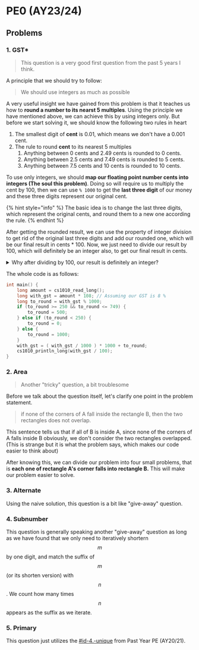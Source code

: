 # PE0 (AY23/24)

## Problems

### 1. GST\*

> This question is a very good first question from the past 5 years I think.&#x20;

A principle that we should try to follow:

> We should use integers as much as possible

A very useful insight we have gained from this problem is that it teaches us how to **round a number to its nearst 5 multiples**. Using the principle we have mentioned above, we can achieve this by using integers only. But before we start solving it, we should know the following two rules in heart

1. The smallest digit of **cent** is 0.01, which means we don't have a 0.001 cent.
2. The rule to round **cent** to its nearest 5 multiples
   1. Anything between 0 cents and 2.49 cents is rounded to 0 cents.
   2. Anything between 2.5 cents and 7.49 cents is rounded to 5 cents.
   3. Anything between 7.5 cents and 10 cents is rounded to 10 cents.

To use only integers, we should **map our floating point number cents into integers (The soul this problem)**. Doing so will require us to multiply the cent by 100, then we can use `% 1000` to get the **last three digit** of our money and these three digits represent our original cent.

{% hint style="info" %}
The basic idea is to change the last three digits, which represent the original cents, and round them to a new one according the rule.
{% endhint %}

After getting the rounded result, we can use the property of integer division to get rid of the original last three digits and add our rounded one, which will be our final result in cents \* 100. Now, we just need to divide our result by 100, which will definitely be an integer also, to get our final result in cents.

<details>

<summary>Why after dividing by 100, our result is definitely an integer?</summary>

Because after rounding our last three digits, they can only be 0, 500, 1000, which are definitely the multiple of 100.

</details>

The whole code is as follows:

```c
int main() {
    long amount = cs1010_read_long();
    long with_gst = amount * 108; // Assuming our GST is 8 %
    long to_round = with_gst % 1000;
    if (to_round >= 250 && to_round <= 749) {
        to_round = 500;
    } else if (to_round < 250) {
        to_round = 0;
    } else {
        to_round = 1000;
    }
    with_gst = ( with_gst / 1000 ) * 1000 + to_round;
    cs1010_println_long(with_gst / 100);
}
```

### 2. Area

> Another "tricky" question, a bit troublesome

Before we talk about the question itself, let's clarify one point in the problem statement.

> if none of the corners of A fall inside the rectangle B, then the two rectangles does not overlap.

This sentence tells us that if all of B is inside A, since none of the corners of A falls inside B obviously, we don't consider the two rectangles overlapped. (This is strange but it is what the problem says, which makes our code easier to think about)

After knowing this, we can divide our problem into four small problems, that is **each one of rectangle A's corner falls into rectangle B.** This will make our problem easier to solve.

### 3. Alternate

Using the naive solution, this question is a bit like "give-away" question.

### 4. Subnumber

This question is generally speaking another "give-away" question as long as we have found that we only need to iteratively shortern $$m$$ by one digit, and match the suffix of $$m$$ (or its shorten version) with $$n$$. We count how many times $$n$$ appears as the suffix as we iterate.

### 5. Primary

This question just utilizes the [#id-4.-unique](pe1-ay20-21.md#id-4.-unique "mention") from Past Year PE (AY20/21).
